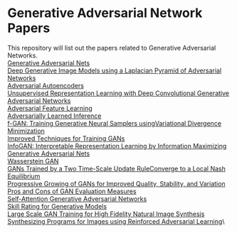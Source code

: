 # Generative Adversarial Network Papers
This repository will list out the papers related to Generative Adversarial Networks. \
[Generative Adversarial Nets](https://papers.nips.cc/paper/5423-generative-adversarial-nets.pdf)\
[Deep Generative Image Models using a Laplacian Pyramid of Adversarial Networks](https://arxiv.org/pdf/1506.05751.pdf)\
[Adversarial Autoencoders](https://arxiv.org/pdf/1511.05644.pdf)\
[Unsupervised Representation Learning with Deep Convolutional Generative Adversarial Networks](https://arxiv.org/pdf/1511.06434.pdf)\
[Adversarial Feature Learning](https://arxiv.org/pdf/1605.09782.pdf)\
[Adversarially Learned Inference](https://arxiv.org/pdf/1606.00704.pdf)\
[f-GAN: Training Generative Neural Samplers usingVariational Divergence Minimization](https://papers.nips.cc/paper/6066-f-gan-training-generative-neural-samplers-using-variational-divergence-minimization.pdf)\
[Improved Techniques for Training GANs](https://arxiv.org/pdf/1606.03498.pdf)\
[InfoGAN: Interpretable Representation Learning by Information Maximizing Generative Adversarial Nets](https://arxiv.org/pdf/1606.03657.pdf)\
[Wasserstein GAN](https://arxiv.org/pdf/1701.07875.pdf)\
[GANs Trained by a Two Time-Scale Update RuleConverge to a Local Nash Equilibrium](https://arxiv.org/pdf/1706.08500.pdf)\
[Progressive Growing of GANs for Improved Quality, Stability, and Variation](https://arxiv.org/pdf/1710.10196.pdf)\
[Pros and Cons of GAN Evaluation Measures](https://arxiv.org/pdf/1802.03446.pdf)\
[Self-Attention Generative Adversarial Networks](https://arxiv.org/pdf/1805.08318.pdf)\
[Skill Rating for Generative Models](https://arxiv.org/pdf/1808.04888.pdf)\
[Large Scale GAN Training for High Fidelity Natural Image Synthesis](https://arxiv.org/pdf/1809.11096.pdf)\
[Synthesizing Programs for Images using Reinforced Adversarial Learning](https://arxiv.org/pdf/1804.01118.pdf)\
